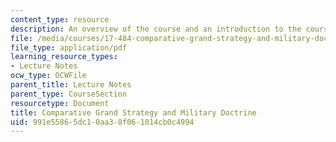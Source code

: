 ```yaml
---
content_type: resource
description: An overview of the course and an introduction to the course topics.
file: /media/courses/17-484-comparative-grand-strategy-and-military-doctrine-fall-2004/991e55865dc10aa38f061014cb0c4994_com_grd_strgy_04.pdf
file_type: application/pdf
learning_resource_types:
- Lecture Notes
ocw_type: OCWFile
parent_title: Lecture Notes
parent_type: CourseSection
resourcetype: Document
title: Comparative Grand Strategy and Military Doctrine
uid: 991e5586-5dc1-0aa3-8f06-1014cb0c4994
---
```

